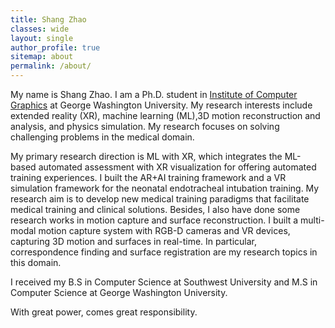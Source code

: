 ```yaml
---
title: Shang Zhao
classes: wide
layout: single
author_profile: true
sitemap: about
permalink: /about/
---
```


My name is Shang Zhao. I am a Ph.D. student in [Institute of Computer Graphics](https://icg.gwu.edu/) at George Washington University. My research interests include extended reality (XR), machine learning (ML),3D motion reconstruction and analysis, and physics simulation. My research focuses on solving challenging problems in the medical domain. 

My primary research direction is ML with XR, which integrates the ML-based automated assessment with XR visualization for offering automated training experiences. I built the AR+AI training framework and a VR simulation framework for the neonatal endotracheal intubation training. My research aim is to develop new medical training paradigms that facilitate medical training and clinical solutions. Besides, I also have done some research works in motion capture and surface reconstruction. I built a multi-modal motion capture system with RGB-D cameras and VR devices, capturing 3D motion and surfaces in real-time. In particular, correspondence finding and surface registration are my research topics in this domain.  

I received my B.S in Computer Science at Southwest University and M.S in Computer Science at George Washington University.

With great power, comes great responsibility.
